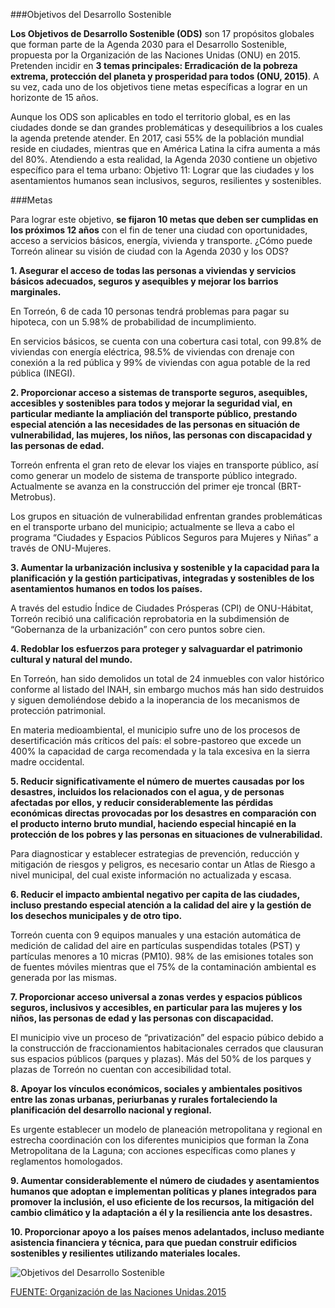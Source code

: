 
###Objetivos del Desarrollo Sostenible

**Los Objetivos de Desarrollo Sostenible (ODS)** son 17 propósitos globales que forman parte de la Agenda 2030 para el Desarrollo Sostenible, propuesta por la Organización de las Naciones Unidas (ONU) en 2015. Pretenden incidir en **3 temas principales: Erradicación de la pobreza extrema, protección del planeta y prosperidad para todos (ONU, 2015)**. A su vez, cada uno de los objetivos tiene metas específicas a lograr en un horizonte de 15 años.

Aunque los ODS son aplicables en todo el territorio global, es en las ciudades donde se dan grandes problemáticas y desequilibrios a los cuales la agenda pretende atender. En 2017, casi 55% de la población mundial reside en ciudades, mientras que en América Latina la cifra aumenta a más del 80%.
Atendiendo a esta realidad, la Agenda 2030 contiene un objetivo específico para el tema urbano: Objetivo 11: Lograr que las ciudades y los asentamientos humanos sean inclusivos, seguros, resilientes y sostenibles.

###Metas

Para lograr este objetivo, **se fijaron 10 metas que deben ser cumplidas en los próximos 12 años** con el fin de tener una ciudad con oportunidades, acceso a servicios básicos, energía, vivienda y transporte. ¿Cómo puede Torreón alinear su visión de ciudad con la Agenda 2030 y los ODS?

**1. Asegurar el acceso de todas las personas a viviendas y servicios básicos adecuados, seguros y asequibles y mejorar los barrios marginales.**

En Torreón, 6 de cada 10 personas tendrá problemas para pagar su hipoteca, con un 5.98% de probabilidad de incumplimiento.

En servicios básicos, se cuenta con una cobertura casi total, con 99.8% de viviendas con energía eléctrica, 98.5% de viviendas con drenaje con conexión a la red pública y 99% de viviendas con agua potable de la red pública (INEGI).

**2. Proporcionar acceso a sistemas de transporte seguros, asequibles, accesibles y sostenibles para todos y mejorar la seguridad vial, en particular mediante la ampliación del transporte público, prestando especial atención a las necesidades de las personas en situación de vulnerabilidad, las mujeres, los niños, las personas con discapacidad y las personas de edad.**

Torreón enfrenta el gran reto de elevar los viajes en transporte público, así como generar un modelo de sistema de transporte público integrado. Actualmente se avanza en la construcción del primer eje troncal (BRT-Metrobus).

Los grupos en situación de vulnerabilidad enfrentan grandes problemáticas en el transporte urbano del municipio; actualmente se lleva a cabo el programa “Ciudades y Espacios Públicos Seguros para Mujeres y Niñas” a través de ONU-Mujeres.

**3. Aumentar la urbanización inclusiva y sostenible y la capacidad para la planificación y la gestión participativas, integradas y sostenibles de los asentamientos humanos en todos los países.**

A través del estudio Índice de Ciudades Prósperas (CPI) de ONU-Hábitat, Torreón recibió una calificación reprobatoria en la subdimensión de “Gobernanza de la urbanización” con cero puntos sobre cien.

**4. Redoblar los esfuerzos para proteger y salvaguardar el patrimonio cultural y natural del mundo.**

En Torreón, han sido demolidos un total de 24 inmuebles con valor histórico conforme al listado del INAH, sin embargo muchos más han sido destruidos y siguen demoliéndose debido a la inoperancia de los mecanismos de protección patrimonial.

En materia medioambiental, el municipio sufre uno de los procesos de desertificación más críticos del país: el sobre-pastoreo que excede un 400% la capacidad de carga recomendada y la tala excesiva en la sierra madre occidental.

**5. Reducir significativamente el número de muertes causadas por los desastres, incluidos los relacionados con el agua, y de personas afectadas por ellos, y reducir considerablemente las pérdidas económicas directas provocadas por los desastres en comparación con el producto interno bruto mundial, haciendo especial hincapié en la protección de los pobres y las personas en situaciones de vulnerabilidad.**

Para diagnosticar y establecer estrategias de prevención, reducción y mitigación de riesgos y peligros, es necesario contar un Atlas de Riesgo a nivel municipal, del cual existe información no actualizada y escasa.

**6. Reducir el impacto ambiental negativo per capita de las ciudades, incluso prestando especial atención a la calidad del aire y la gestión de los desechos municipales y de otro tipo.**

Torreón cuenta con 9 equipos manuales y una estación automática de medición de calidad del aire en partículas suspendidas totales (PST) y partículas menores a 10 micras (PM10). 98% de las emisiones totales son de fuentes móviles mientras que el 75% de la contaminación ambiental es generada por las mismas.

**7. Proporcionar acceso universal a zonas verdes y espacios públicos seguros, inclusivos y accesibles, en particular para las mujeres y los niños, las personas de edad y las personas con discapacidad.**

El municipio vive un proceso de “privatización” del espacio púbico debido a la construcción de fraccionamientos habitacionales cerrados que clausuran sus espacios públicos (parques y plazas). Más del 50% de los parques y plazas de Torreón no cuentan con accesibilidad total.

**8. Apoyar los vínculos económicos, sociales y ambientales positivos entre las zonas urbanas, periurbanas y rurales fortaleciendo la planificación del desarrollo nacional y regional.**

Es urgente establecer un modelo de planeación metropolitana y regional en estrecha coordinación con los diferentes municipios que forman la Zona Metropolitana de la Laguna; con acciones específicas como planes y reglamentos homologados.

**9. Aumentar considerablemente el número de ciudades y asentamientos humanos que adoptan e implementan políticas y planes integrados para promover la inclusión, el uso eficiente de los recursos, la mitigación del cambio climático y la adaptación a él y la resiliencia ante los desastres.**

**10. Proporcionar apoyo a los países menos adelantados, incluso mediante asistencia financiera y técnica, para que puedan construir edificios sostenibles y resilientes utilizando materiales locales.**

<img class="img-responsive" src="objetivos-desarrollo-sostenible/objetivos-desarrollo-sostenible.png" alt="Objetivos del Desarrollo Sostenible">



[FUENTE: Organización de las Naciones Unidas.2015](http://www.un.org/sustainabledevelopment/es/objetivos-de-desarrollo-sostenible/)
